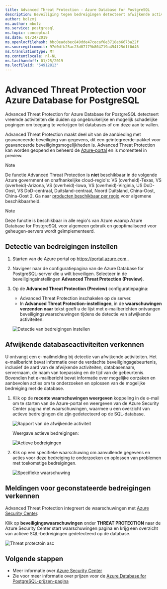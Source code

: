 ```yaml
---
title: Advanced Threat Protection - Azure Database for PostgreSQL
description: Beveiliging tegen bedreigingen detecteert afwijkende activiteiten die wijzen op mogelijke beveiligingsrisico's met de database.
author: bolzmj
ms.author: mbolz
ms.service: postgresql
ms.topic: conceptual
ms.date: 01/24/2019
ms.openlocfilehash: bbc0eadebec849dde47cecaf6e3718eb6673a22f
ms.sourcegitcommit: 97d0dfb25ac23d07179b804719a454f25d1f0d46
ms.translationtype: MT
ms.contentlocale: nl-NL
ms.lasthandoff: 01/25/2019
ms.locfileid: "54912813"
---
```

# <a name="advanced-threat-protection-for-azure-database-for-postgresql"></a>Advanced Threat Protection voor Azure Database for PostgreSQL

Advanced Threat Protection for Azure Database for PostgreSQL detecteert vreemde activiteiten die duiden op ongebruikelijke en mogelijk schadelijke pogingen om toegang te verkrijgen tot databases of om deze aan te vallen.

Advanced Threat Protection maakt deel uit van de aanbieding met geavanceerde beveiliging van gegevens, dit een geïntegreerde-pakket voor geavanceerde beveiligingsmogelijkheden is. Advanced Threat Protection kan worden geopend en beheerd de [Azure-portal](https://portal.azure.com) en is momenteel in preview.

> [!NOTE]
> De functie Advanced Threat Protection is **niet** beschikbaar in de volgende Azure government en onafhankelijke cloud-regio's: VS (overheid)-Texas, VS (overheid)-Arizona, VS (overheid)-Iowa, VS (overheid)-Virginia, US DoD-Oost, VS DoD-centraal, Duitsland-centraal, Noord Duitsland, China-Oost, China-Oost 2. Ga naar [producten beschikbaar per regio](https://azure.microsoft.com/global-infrastructure/services/) voor algemene beschikbaarheid.
>

> [!NOTE]
> Deze functie is beschikbaar in alle regio's van Azure waarop Azure Database for PostgreSQL voor algemeen gebruik en geoptimaliseerd voor geheugen-servers wordt geïmplementeerd.

## <a name="set-up-threat-detection"></a>Detectie van bedreigingen instellen
1. Starten van de Azure portal op [ https://portal.azure.com ](https://portal.azure.com).
2. Navigeer naar de configuratiepagina van de Azure Database for PostgreSQL-server die u wilt beveiligen. Selecteer in de beveiligingsinstellingen **Advanced Threat Protection (Preview)**.
3. Op de **Advanced Threat Protection (Preview)** configuratiepagina:

   - Advanced Threat Protection inschakelen op de server.
   - In **Advanced Threat Protection-instellingen**, in de **waarschuwingen verzenden naar** tekst geeft u de lijst met e-mailberichten ontvangen beveiligingswaarschuwingen tijdens de detectie van afwijkende activiteiten.
  
   ![Detectie van bedreigingen instellen](./media/howto-database-threat-protection-portal/set-up-threat-protection.png)

## <a name="explore-anomalous-database-activities"></a>Afwijkende databaseactiviteiten verkennen

U ontvangt een e-mailmelding bij detectie van afwijkende activiteiten. Het e-mailbericht bevat informatie over de verdachte beveiligingsgebeurtenis, inclusief de aard van de afwijkende activiteiten, databasenaam, servernaam, de naam van toepassing en de tijd van de gebeurtenis. Bovendien het e-mailbericht bevat informatie over mogelijke oorzaken en aanbevolen acties om te onderzoeken en oplossen van de mogelijke bedreiging met de database.
    
1. Klik op de **recente waarschuwingen weergeven** koppeling in de e-mail om te starten van de Azure-portal en weergeven van de Azure Security Center pagina met waarschuwingen, waarmee u een overzicht van actieve bedreigingen die zijn gedetecteerd op de SQL-database.
    
    ![Rapport van de afwijkende activiteit](./media/howto-database-threat-protection-portal/anomalous-activity-report.png)

    Weergave actieve bedreigingen:

    ![Actieve bedreigingen](./media/howto-database-threat-protection-portal/active-threats.png)

2. Klik op een specifieke waarschuwing om aanvullende gegevens en acties voor deze bedreiging te onderzoeken en oplossen van problemen met toekomstige bedreigingen.
    
    ![Specifieke waarschuwing](./media/howto-database-threat-protection-portal/specific-alert.png)

## <a name="explore-threat-detection-alerts"></a>Meldingen voor geconstateerde bedreigingen verkennen

Advanced Threat Protection integreert de waarschuwingen met [Azure Security Center](https://azure.microsoft.com/services/security-center/). 

Klik op **beveiligingswaarschuwingen** onder **THREAT PROTECTION** naar de Azure Security Center start waarschuwingen pagina en krijg een overzicht van actieve SQL-bedreigingen gedetecteerd op de database.

  ![Threat protectoin asc](./media/howto-database-threat-protection-portal/threat-detection-alert-asc.png)

## <a name="next-steps"></a>Volgende stappen

* Meer informatie over [Azure Security Center](https://docs.microsoft.com/azure/security-center/security-center-intro)
* Zie voor meer informatie over prijzen voor de [Azure Database for PostgreSQL-prijzen-pagina](https://azure.microsoft.com/pricing/details/postgresql/)  
